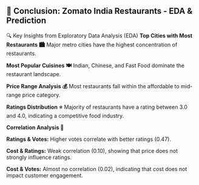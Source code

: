 ## 📌 Conclusion: Zomato India Restaurants - EDA & Prediction
🔍 Key Insights from Exploratory Data Analysis (EDA)
**Top Cities with Most Restaurants 🏙️**
Major metro cities have the highest concentration of restaurants.

**Most Popular Cuisines 🍽️**
Indian, Chinese, and Fast Food dominate the restaurant landscape.

**Price Range Analysis 💰**
Most restaurants fall within the affordable to mid-range price category.

**Ratings Distribution ⭐**
Majority of restaurants have a rating between 3.0 and 4.0, indicating a competitive food industry.

**Correlation Analysis 🔗**

**Ratings & Votes:** Higher votes correlate with better ratings (0.47). 
 
**Cost & Ratings:** Weak correlation (0.10), showing that price does not strongly influence ratings.

**Cost & Votes:** Almost no correlation (0.02), indicating that cost does not impact customer engagement.

